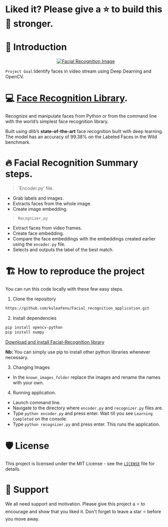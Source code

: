 # Liked it? Please give a ⭐️ to build this 💪 stronger.
# 👋 Introduction
<p align="center">
    <a href="https://pypi.org/project/face-recognition/" target="blank"/>
        <img src="./images/demo.gif" alt="Facial Recognition Image" />
    </a>
</p>

`Project Goal`:Identify faces in video stream using Deep Dearning and OpenCV.


# 💻 [Face Recognition Library](https://pypi.org/project/face-recognition/).
Recognize and manipulate faces from Python or from the command line with
the world’s simplest face recognition library.

Built using dlib’s **state-of-the-art** face recognition
built with deep learning. The model has an accuracy of 99.38% on the Labeled Faces in the Wild benchmark.


# 🔥 Facial Recognition Summary steps.

> `Encoder.py' file.
- Grab labels and images.
- Extracts faces from the whole image.
- Create image embedding.
>`Recognizer.py`
- Extract faces from video frames.
- Create face embedding.
- Compare the face embeddings with the embeddings created earlier using the `encoder.py` file.
- Selects and outputs the label of the best match.


# 🏗️ How to reproduce the project
You can run this code locally with these few easy steps.

1. Clone the repository

```bash
https://github.com/kuleafenu/Facial_recognition_application.git
```

2. Install dependencies

```bash
pip install opencv-python
pip install numpy
```
[Download and install Facial-Recognition library](https://pypi.org/project/face-recognition/)

**Nb:** You can simply use pip to install other python libraries whenever necessary.

3. Changing Images
- In the `known_images_folder` replace the images and rename the names with your own.

4. Running application.
- Launch command line.
- Navigate to the directory where `encoder.py` and `recognizer.py` files are.
- Type `python encoder.py` and press enter. Wait till you see `Learning Completed` on the console.
- Type `python recognizer.py` and press enter. This runs the application.


# 🛡️ License
This project is licensed under the MIT License - see the [`LICENSE`](LICENSE) file for details.

# 🙏 Support

We all need support and motivation. Please give this project a ⭐️ to encourage and show that you liked it. Don't forget to leave a star ⭐️ before you move away.

